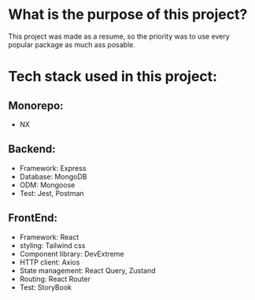 # What is the purpose of this project?
This project was made as a resume, so the priority was to use every popular package as much ass posable.

# Tech stack used in this project:

## Monorepo:
 - NX

## Backend:
 - Framework: Express
 - Database: MongoDB
 - ODM: Mongoose
 - Test: Jest, Postman

## FrontEnd:
- Framework: React
- styling: Tailwind css
- Component library: DevExtreme
- HTTP client: Axios
- State management: React Query, Zustand
- Routing: React Router
- Test: StoryBook
